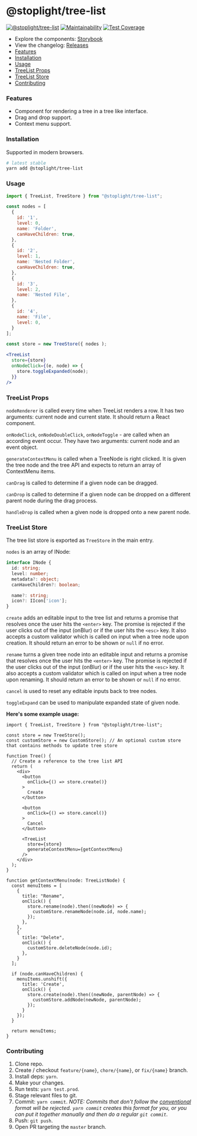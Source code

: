 # @stoplight/tree-list

[![@stoplight/tree-list](https://img.shields.io/npm/v/@stoplight/tree-list.svg)](https://www.npmjs.com/package/@stoplight/tree-list) [![Maintainability](https://api.codeclimate.com/v1/badges/5873a5e9df9590071bc9/maintainability)](https://codeclimate.com/repos/5c0607a04434ef5e6a0005d4/maintainability) [![Test Coverage](https://api.codeclimate.com/v1/badges/5873a5e9df9590071bc9/test_coverage)](https://codeclimate.com/repos/5c0607a04434ef5e6a0005d4/test_coverage)

<!-- SUMMARY -->

- Explore the components: [Storybook](https://stoplightio.github.io/tree-list)
- View the changelog: [Releases](https://github.com/stoplightio/tree-list/releases)
- [Features](#features)
- [Installation](#installation)
- [Usage](#usage)
- [TreeList Props](#treelist-props)
- [TreeList Store](#treelist-store)
- [Contributing](#contributing)

### Features

- Component for rendering a tree in a tree like interface.
- Drag and drop support.
- Context menu support.

### Installation

Supported in modern browsers.

```bash
# latest stable
yarn add @stoplight/tree-list
```

### Usage

```jsx
import { TreeList, TreeStore } from "@stoplight/tree-list";

const nodes = [
  {
    id: '1',
    level: 0,
    name: 'Folder',
    canHaveChildren: true,
  },
  {
    id: '2',
    level: 1,
    name: 'Nested Folder',
    canHaveChildren: true,
  },
  {
    id: '3',
    level: 2,
    name: 'Nested File',
  },
  {
    id: '4',
    name: 'File',
    level: 0,
  }
];

const store = new TreeStore({ nodes );

<TreeList
  store={store}
  onNodeClick={(e, node) => {
    store.toggleExpanded(node);
  }}
/>
```

### TreeList Props

`nodeRenderer` is called every time when TreeList renders a row. It has two arguments: current node and current state. It should return a React component.

`onNodeClick`, `onNodeDoubleClick`, `onNodeToggle` - are called when an according event occur. They have two arguments: current node and an event object.

`generateContextMenu` is called when a TreeNode is right clicked. It is given the tree node and the tree API and expects to return an array of ContextMenu items.

`canDrag` is called to determine if a given node can be dragged.

`canDrop` is called to determine if a given node can be dropped on a different parent node during the drag process.

`handleDrop` is called when a given node is dropped onto a new parent node.

### TreeList Store

The tree list store is exported as `TreeStore` in the main entry.

`nodes` is an array of INode:

```ts
interface INode {
  id: string;
  level: number;
  metadata?: object;
  canHaveChildren?: boolean;

  name?: string;
  icon?: IIcon['icon'];
}
```

`create` adds an editable input to the tree list and returns a promise that resolves once the user hits the `<enter>` key. The promise is rejected if the user clicks out of the input (onBlur) or if the user hits the `<esc>` key.
It also accepts a custom validator which is called on input when a tree node upon creation. It should return an error to be shown or `null` if no error.

`rename` turns a given tree node into an editable input and returns a promise that resolves once the user hits the `<enter>` key. The promise is rejected if the user clicks out of the input (onBlur) or if the user hits the `<esc>` key.
It also accepts a custom validator which is called on input when a tree node upon renaming. It should return an error to be shown or `null` if no error.

`cancel` is used to reset any editable inputs back to tree nodes.

`toggleExpand` can be used to manipulate expanded state of given node.

**Here's some example usage:**

```tsx
import { TreeList, TreeStore } from "@stoplight/tree-list";

const store = new TreeStore();
const customStore = new CustomStore(); // An optional custom store that contains methods to update tree store

function Tree() {
  // Create a reference to the tree list API
  return (
    <div>
      <button
        onClick={() => store.create()}
      >
        Create
      </button>

      <button
        onClick={() => store.cancel()}
      >
        Cancel
      </button>

      <TreeList
        store={store}
        generateContextMenu={getContextMenu}
      />
    </div>
  );
}

function getContextMenu(node: TreeListNode) {
  const menuItems = [
    {
      title: "Rename",
      onClick() {
        store.rename(node).then((newNode) => {
          customStore.renameNode(node.id, node.name);
        });
      },
    },
    {
      title: "Delete",
      onClick() {
        customStore.deleteNode(node.id);
      },
    }
  ];

  if (node.canHaveChildren) {
    menuItems.unshift({
      title: 'Create',
      onClick() {
        store.create(node).then((newNode, parentNode) => {
          customStore.addNode(newNode, parentNode);
        });
      }
    });
  }

  return menuItems;
}
```

### Contributing

1. Clone repo.
2. Create / checkout `feature/{name}`, `chore/{name}`, or `fix/{name}` branch.
3. Install deps: `yarn`.
4. Make your changes.
5. Run tests: `yarn test.prod`.
6. Stage relevant files to git.
7. Commit: `yarn commit`. _NOTE: Commits that don't follow the [conventional](https://github.com/marionebl/commitlint/tree/master/%40commitlint/config-conventional) format will be rejected. `yarn commit` creates this format for you, or you can put it together manually and then do a regular `git commit`._
8. Push: `git push`.
9. Open PR targeting the `master` branch.
